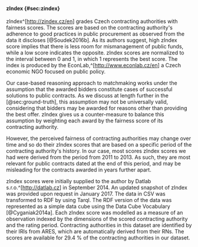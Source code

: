 #### zIndex {#sec:zindex}

zIndex^[<http://zindex.cz/en>] grades Czech contracting authorities with fairness scores.
The scores are based on the contracting authority's adherence to good practices in public procurement as observed from the data it discloses [@Soudek2016b].
As its authors suggest, high zIndex score implies that there is less room for mismanagement of public funds, while a low score indicates the opposite.
zIndex scores are normalized to the interval between 0 and 1, in which 1 represents the best score.
The index is produced by the EconLab,^[<http://www.econlab.cz/en>] a Czech economic NGO focused on public policy.

Our case-based reasoning approach to matchmaking works under the assumption that the awarded bidders constitute cases of successful solutions to public contracts.
As we discuss at length further in the [@sec:ground-truth], this assumption may not be universally valid, considering that bidders may be awarded for reasons other than providing the best offer.
zIndex gives us a counter-measure to balance this assumption by weighting each award by the fairness score of its contracting authority.

However, the perceived fairness of contracting authorities may change over time and so do their zIndex scores that are based on a specific period of the contracting authority's history.
In our case, most scores zIndex scores we had were derived from the period from 2011 to 2013.
As such, they are most relevant for public contracts dated at the end of this period, and may be misleading for the contracts awarded in years further apart.

zIndex scores were initially supplied to the author by Datlab s.r.o.^[<http://datlab.cz>] in September 2014.
An updated snapshot of zIndex was provided upon request in January 2017.
The data in CSV was transformed to RDF by using Tarql.
The RDF version of the data was represented as a simple data cube using the Data Cube Vocabulary [@Cyganiak2014a].
Each zIndex score was modelled as a measure of an observation indexed by the dimensions of the scored contracting authority and the rating period.
Contracting authorities in this dataset are identified by their IRIs from ARES, which are automatically derived from their RNs.
The scores are available for 29.4 % of the contracting authorities in our dataset. <!-- 4989 out of 16982. -->
